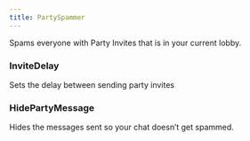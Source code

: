 ```yaml
---
title: PartySpammer
---
```

Spams everyone with Party Invites that is in your current lobby.

### InviteDelay
Sets the delay between sending party invites

### HidePartyMessage
Hides the messages sent so your chat doesn’t get spammed.